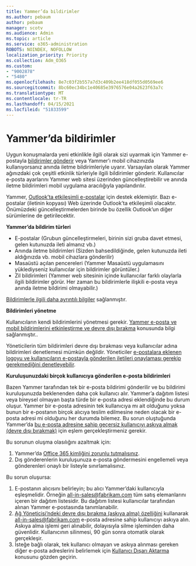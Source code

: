 ```yaml
---
title: Yammer’da bildirimler
ms.author: pebaum
author: pebaum
manager: scotv
ms.audience: Admin
ms.topic: article
ms.service: o365-administration
ROBOTS: NOINDEX, NOFOLLOW
localization_priority: Priority
ms.collection: Adm_O365
ms.custom:
- "9002878"
- "5480"
ms.openlocfilehash: 8e7c03f2b557a7d3c409b2ee418df055d0569ee6
ms.sourcegitcommit: 8bc60ec34bc1e40685e3976576e04a2623f63a7c
ms.translationtype: MT
ms.contentlocale: tr-TR
ms.lasthandoff: 04/15/2021
ms.locfileid: "51833599"
---
```

# <a name="notifications-in-yammer"></a>Yammer’da bildirimler

Uygun konuşmalarda yeni etkinlikle ilgili olarak sizi uyarmak için Yammer e-postayla [bildirimler gönderir](https://support.microsoft.com/en-gb/office/enable-or-disable-yammer-email-and-phone-notifications-93e530e0-189f-4768-8f28-7683d48cc996) veya Yammer’ı mobil cihazınızda kullanıyorsanız anında iletme bildirimleriyle uyarır. Varsayılan olarak Yammer ağınızdaki çok çeşitli etkinlik türleriyle ilgili bildirimler gönderir. Kullanıcılar e-posta ayarlarını Yammer web sitesi üzerinden güncelleştirebilir ve anında iletme bildirimleri mobil uygulama aracılığıyla yapılandırılır. 

Yammer, [Outlook’ta etkileşimli e-postalar](https://techcommunity.microsoft.com/t5/outlook-blog/interactive-yammer-emails-in-outlook-on-the-web-are-here/ba-p/1209420) için destek eklemiştir. Bazı e-postalar (iletinin kopyası) Web üzerinde Outlook’ta etkileşimli olacaktır. Önümüzdeki güncelleştirmelerden birinde bu özellik Outlook’un diğer sürümlerine de getirilecektir.

**Yammer’da bildirim türleri**

- E-postalar (Grubun güncelleştirmeleri, birinin sizi gruba davet etmesi, gelen kutunuzda ileti almanız vb.)
- Anında iletme bildirimleri (Sizden bahsedildiğinde, gelen kutunuzda ileti aldığınızda vb. mobil cihazlara gönderilir)
- Masaüstü açılan pencereleri (Yammer Masaüstü uygulamasını yüklediyseniz kullanıcılar için bildirimler görüntüler.)
- Zil bildirimleri (Yammer web sitesinin içinde kullanıcılar farklı olaylarla ilgili bildirimler görür. Her zaman bu bildirimlerle ilişkili e-posta veya anında iletme bildirimi olmayabilir.)

[Bildirimlerle ilgili daha ayrıntılı bilgiler](https://support.microsoft.com/en-gb/office/enable-or-disable-yammer-email-and-phone-notifications-93e530e0-189f-4768-8f28-7683d48cc996) sağlanmıştır.

**Bildirimleri yönetme**

Kullanıcıların kendi bildirimlerini yönetmesi gerekir. [Yammer e-posta ve mobil bildirimlerini etkinleştirme ve devre dışı bırakma](https://support.microsoft.com/en-gb/office/enable-or-disable-yammer-email-and-phone-notifications-93e530e0-189f-4768-8f28-7683d48cc996) konusunda bilgi sağlanmıştır.. 

Yöneticilerin tüm bildirimleri devre dışı bırakması veya kullanıcılar adına bildirimleri denetlemesi mümkün değildir. Yöneticiler [e-postalara eklenen logoyu ve kullanıcıların e-postayla gönderilen iletileri onaylaması gerekip gerekmediğini denetleyebilir](https://docs.microsoft.com/yammer/configure-your-yammer-network/configure-email-and-yammer).

**Kuruluşunuzdaki birçok kullanıcıya gönderilen e-posta bildirimleri**

Bazen Yammer tarafından tek bir e-posta bildirimi gönderilir ve bu bildirimi kuruluşunuzda beklenenden daha çok kullanıcı alır. Yammer’a dağıtım listesi veya bireysel olmayan başta türde bir e-posta adresi eklendiğinde bu durum oluşur. Yammer bir e-posta adresinin tek kullanıcıya mı ait olduğunu yoksa bunun bir e-postanın birçok alıcıya teslim edilmesine neden olacak bir e-posta adresi mi olduğunu her durumda bilemez. Bu sorun oluştuğunda Yammer’da [bu e-posta adresine sahip geçersiz kullanıcıyı askıya almak (devre dışı bırakmak)](https://docs.microsoft.com/yammer/manage-yammer-users/add-block-or-remove-users#remove-users) için eşlem gerçekleştirmeniz gerekir. 

Bu sorunun oluşma olasılığını azaltmak için:

1. Yammer’da [Office 365 kimliğini zorunlu tutmalısınız](https://docs.microsoft.com/yammer/configure-your-yammer-network/enforce-office-365-identity).
2. Dış gönderenlerin kuruluşunuza e-posta göndermesini engellemeli veya gönderenleri onaylı bir listeyle sınırlamalısınız.

Bu sorun oluşursa:

1. E-postanın alıcısını belirleyin; bu alıcı Yammer’daki kullanıcıyla eşleşmelidir. Örneğin all-in-sales@fabrikam.com tüm satış elemanlarını içeren bir dağıtım listesidir. Bu dağıtım listesi kullanıcılar tarafından alınan Yammer e-postasında tanımlanabilir.
2. [Ağ Yöneticisi’ndeki devre dışı bırakma (askıya alma) özelliğini](https://docs.microsoft.com/yammer/manage-yammer-users/add-block-or-remove-users#remove-users) kullanarak all-in-sales@fabrikam.com e-posta adresine sahip kullanıcıyı askıya alın. Askıya alma işlemi geri alınabilir, dolayısıyla silme işleminden daha güvenlidir. Kullanıcının silinmesi, 90 gün sonra otomatik olarak gerçekleşir.
3. İsteğe bağlı olarak, tek kullanıcı olmayan ve askıya alınması gereken diğer e-posta adreslerini belirlemek için [Kullanıcı Dışarı Aktarma](https://docs.microsoft.com/yammer/manage-security-and-compliance/export-yammer-enterprise-data#ExportUsers) konusunu gözden geçirin.
